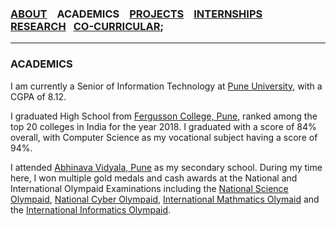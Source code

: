 ### [ABOUT](./index.md) &ensp; ACADEMICS &ensp; [PROJECTS](./projects.md) &ensp; [INTERNSHIPS](./internships.md) &ensp; [RESEARCH](./research.md) &ensp;[CO-CURRICULAR](./extraCurricular.md);

------- 
### ACADEMICS
I am currently a Senior of Information Technology at [Pune University](http://www.unipune.ac.in), with a CGPA of 8.12.

I graduated High School from [Fergusson College, Pune](http://www.fergusson.edu/), ranked among the top 20 colleges in India for the year 2018. I graduated with a score of 84% overall, with Computer Science as my vocational subject having a score of 94%.

I attended [Abhinava Vidyala, Pune](http://www.asm.ac.in/avemps/) as my secondary school. During my time here, I won multiple gold medals and cash awards at the National and International Olympaid Examinations including the [National Science Olympaid](http://www.sofworld.org/nso), [National Cyber Olympaid](http://www.sofworld.org/nco), [International Mathmatics Olymaid](http://www.sofworld.org/imo) and the [International Informatics Olympaid](https://www.silverzone.org/SubjectInfo/iio).
  
